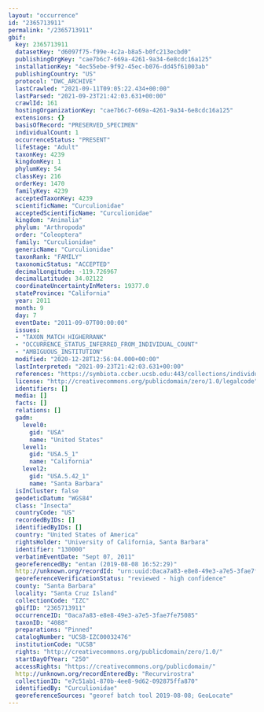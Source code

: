 ```yaml
---
layout: "occurrence"
id: "2365713911"
permalink: "/2365713911"
gbif:
  key: 2365713911
  datasetKey: "d6097f75-f99e-4c2a-b8a5-b0fc213ecbd0"
  publishingOrgKey: "cae7b6c7-669a-4261-9a34-6e8cdc16a125"
  installationKey: "4ec55ebe-9f92-45ec-b076-dd45f61003ab"
  publishingCountry: "US"
  protocol: "DWC_ARCHIVE"
  lastCrawled: "2021-09-11T09:05:22.434+00:00"
  lastParsed: "2021-09-23T21:42:03.631+00:00"
  crawlId: 161
  hostingOrganizationKey: "cae7b6c7-669a-4261-9a34-6e8cdc16a125"
  extensions: {}
  basisOfRecord: "PRESERVED_SPECIMEN"
  individualCount: 1
  occurrenceStatus: "PRESENT"
  lifeStage: "Adult"
  taxonKey: 4239
  kingdomKey: 1
  phylumKey: 54
  classKey: 216
  orderKey: 1470
  familyKey: 4239
  acceptedTaxonKey: 4239
  scientificName: "Curculionidae"
  acceptedScientificName: "Curculionidae"
  kingdom: "Animalia"
  phylum: "Arthropoda"
  order: "Coleoptera"
  family: "Curculionidae"
  genericName: "Curculionidae"
  taxonRank: "FAMILY"
  taxonomicStatus: "ACCEPTED"
  decimalLongitude: -119.726967
  decimalLatitude: 34.02122
  coordinateUncertaintyInMeters: 19377.0
  stateProvince: "California"
  year: 2011
  month: 9
  day: 7
  eventDate: "2011-09-07T00:00:00"
  issues:
  - "TAXON_MATCH_HIGHERRANK"
  - "OCCURRENCE_STATUS_INFERRED_FROM_INDIVIDUAL_COUNT"
  - "AMBIGUOUS_INSTITUTION"
  modified: "2020-12-28T12:56:04.000+00:00"
  lastInterpreted: "2021-09-23T21:42:03.631+00:00"
  references: "https://symbiota.ccber.ucsb.edu:443/collections/individual/index.php?occid=130000"
  license: "http://creativecommons.org/publicdomain/zero/1.0/legalcode"
  identifiers: []
  media: []
  facts: []
  relations: []
  gadm:
    level0:
      gid: "USA"
      name: "United States"
    level1:
      gid: "USA.5_1"
      name: "California"
    level2:
      gid: "USA.5.42_1"
      name: "Santa Barbara"
  isInCluster: false
  geodeticDatum: "WGS84"
  class: "Insecta"
  countryCode: "US"
  recordedByIDs: []
  identifiedByIDs: []
  country: "United States of America"
  rightsHolder: "University of California, Santa Barbara"
  identifier: "130000"
  verbatimEventDate: "Sept 07, 2011"
  georeferencedBy: "entan (2019-08-08 16:52:29)"
  http://unknown.org/recordId: "urn:uuid:0aca7a83-e8e8-49e3-a7e5-3fae7fe75085"
  georeferenceVerificationStatus: "reviewed - high confidence"
  county: "Santa Barbara"
  locality: "Santa Cruz Island"
  collectionCode: "IZC"
  gbifID: "2365713911"
  occurrenceID: "0aca7a83-e8e8-49e3-a7e5-3fae7fe75085"
  taxonID: "4088"
  preparations: "Pinned"
  catalogNumber: "UCSB-IZC00032476"
  institutionCode: "UCSB"
  rights: "http://creativecommons.org/publicdomain/zero/1.0/"
  startDayOfYear: "250"
  accessRights: "https://creativecommons.org/publicdomain/"
  http://unknown.org/recordEnteredBy: "Recurvirostra"
  collectionID: "e7c51ab1-870b-4ee8-9d62-092875ffa870"
  identifiedBy: "Curculionidae"
  georeferenceSources: "georef batch tool 2019-08-08; GeoLocate"
---
```

